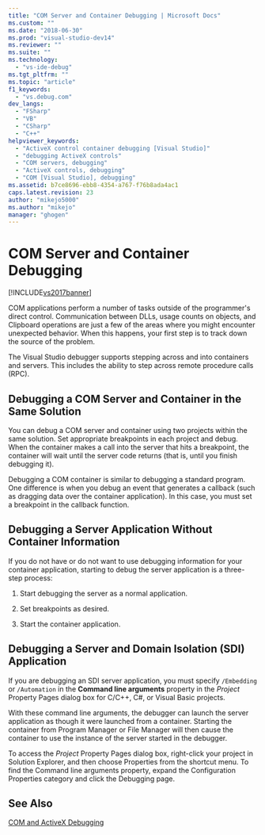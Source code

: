 ```yaml
---
title: "COM Server and Container Debugging | Microsoft Docs"
ms.custom: ""
ms.date: "2018-06-30"
ms.prod: "visual-studio-dev14"
ms.reviewer: ""
ms.suite: ""
ms.technology: 
  - "vs-ide-debug"
ms.tgt_pltfrm: ""
ms.topic: "article"
f1_keywords: 
  - "vs.debug.com"
dev_langs: 
  - "FSharp"
  - "VB"
  - "CSharp"
  - "C++"
helpviewer_keywords: 
  - "ActiveX control container debugging [Visual Studio]"
  - "debugging ActiveX controls"
  - "COM servers, debugging"
  - "ActiveX controls, debugging"
  - "COM [Visual Studio], debugging"
ms.assetid: b7ce8696-ebb8-4354-a767-f76b8ada4ac1
caps.latest.revision: 23
author: "mikejo5000"
ms.author: "mikejo"
manager: "ghogen"
---
```

# COM Server and Container Debugging
[!INCLUDE[vs2017banner](../includes/vs2017banner.md)]

COM applications perform a number of tasks outside of the programmer's direct control. Communication between DLLs, usage counts on objects, and Clipboard operations are just a few of the areas where you might encounter unexpected behavior. When this happens, your first step is to track down the source of the problem.  
  
 The Visual Studio debugger supports stepping across and into containers and servers. This includes the ability to step across remote procedure calls (RPC).  
  
##  <a name="BKMK_COMServerandContainerintheSameSolution"></a> Debugging a COM Server and Container in the Same Solution  
 You can debug a COM server and container using two projects within the same solution. Set appropriate breakpoints in each project and debug. When the container makes a call into the server that hits a breakpoint, the container will wait until the server code returns (that is, until you finish debugging it).  
  
 Debugging a COM container is similar to debugging a standard program. One difference is when you debug an event that generates a callback (such as dragging data over the container application). In this case, you must set a breakpoint in the callback function.  
  
##  <a name="BKMK_ServerApplicationWithoutContainerInformation"></a> Debugging a Server Application Without Container Information  
 If you do not have or do not want to use debugging information for your container application, starting to debug the server application is a three-step process:  
  
1.  Start debugging the server as a normal application.  
  
2.  Set breakpoints as desired.  
  
3.  Start the container application.  
  
##  <a name="BKMK_DebuggingaServerandDomainIsolationSDIApplication"></a> Debugging a Server and Domain Isolation (SDI) Application  
 If you are debugging an SDI server application, you must specify `/Embedding` or `/Automation` in the **Command line arguments** property in the *Project* Property Pages dialog box for C/C++, C#, or Visual Basic projects.  
  
 With these command line arguments, the debugger can launch the server application as though it were launched from a container. Starting the container from Program Manager or File Manager will then cause the container to use the instance of the server started in the debugger.  
  
 To access the *Project* Property Pages dialog box, right-click your project in Solution Explorer, and then choose Properties from the shortcut menu. To find the Command line arguments property, expand the Configuration Properties category and click the Debugging page.  
  
## See Also  
 [COM and ActiveX Debugging](../debugger/com-and-activex-debugging.md)



